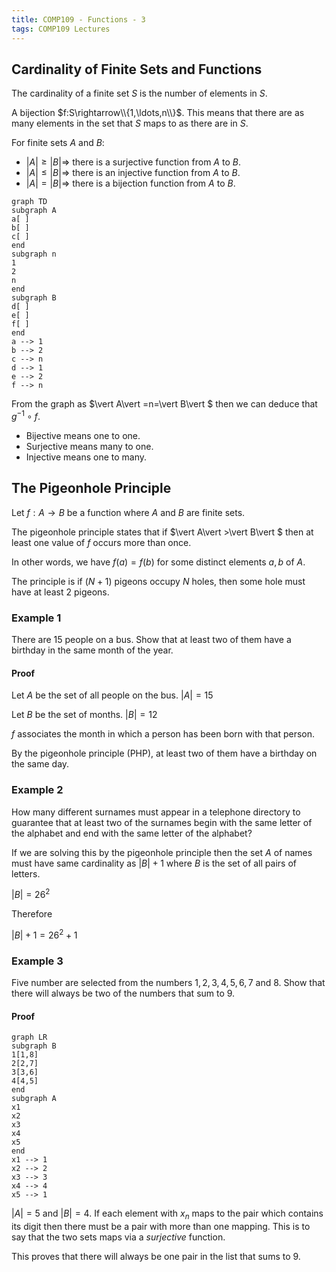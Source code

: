 ```yaml
---
title: COMP109 - Functions - 3
tags: COMP109 Lectures
---
```

## Cardinality of Finite Sets and Functions
The cardinality of a finite set $S$ is the number of elements in $S$.

A bijection $f:S\rightarrow\\{1,\ldots,n\\}$. This means that there are as many elements in the set that $S$ maps to as there are in $S$.

For finite sets $A$ and $B$:

* $\vert A\vert \geq\vert B\vert \Rightarrow$ there is a surjective function from $A$ to $B$.
* $\vert A\vert \leq\vert B\vert \Rightarrow$ there is an injective function from $A$ to $B$.
* $\vert A\vert =\vert B\vert \Rightarrow$ there is a bijection function from $A$ to $B$.

```mermaid
graph TD
subgraph A
a[ ]
b[ ]
c[ ]
end
subgraph n
1
2
n
end
subgraph B
d[ ]
e[ ]
f[ ]
end
a --> 1
b --> 2
c --> n
d --> 1
e --> 2
f --> n
```

From the graph as $\vert A\vert =n=\vert B\vert $ then we can deduce that $g^{-1}\circ f$. 

* Bijective means one to one.
* Surjective means many to one.
* Injective means one to many.

## The Pigeonhole Principle
Let $f:A\rightarrow B$ be a function where $A$ and $B$ are finite sets.

The pigeonhole principle states that if $\vert A\vert >\vert B\vert $ then at least one value of $f$ occurs more than once.

In other words, we have $f(a)=f(b)$ for some distinct elements $a,b$ of $A$.

The principle is if $(N+1)$ pigeons occupy $N$ holes, then some hole must have at least 2 pigeons.

### Example 1
There are 15 people on a bus. Show that at least two of them have a birthday in the same month of the year.

#### Proof
Let $A$ be the set of all people on the bus. $\vert A\vert =15$

Let $B$ be the set of months. $\vert B\vert =12$

$f$ associates the month in which a person has been born with that person.

By the pigeonhole principle (PHP), at least two of them have a birthday on the same day.

### Example 2
How many different surnames must appear in a telephone directory to guarantee that at least two of the surnames begin with the same letter of the alphabet and end with the same letter of the alphabet?

If we are solving this by the pigeonhole principle then the set $A$ of names must have same cardinality as $\vert B\vert +1$ where $B$ is the set of all pairs of letters. 

$\vert B\vert =26^2$

Therefore

$\vert B\vert +1=26^2+1$

### Example 3
Five number are selected from the numbers $1,2,3,4,5,6,7$ and $8$. Show that there will always be two of the numbers that sum to $9$.

#### Proof
```mermaid
graph LR
subgraph B
1[1,8]
2[2,7]
3[3,6]
4[4,5]
end
subgraph A
x1
x2
x3
x4
x5
end
x1 --> 1
x2 --> 2
x3 --> 3
x4 --> 4
x5 --> 1
```
$\vert A\vert =5$ and $\vert B\vert =4$. If each element with $x_n$ maps to the pair which contains its digit then there must be a pair with more than one mapping. This is to say that the two sets maps via a *surjective* function.

This proves that there will always be one pair in the list that sums to 9.
